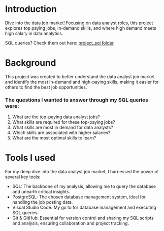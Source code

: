# Introduction
Dive into the data job market! Focusing on data analyst roles, this project explores top paying jobs, in-demand skills, and where high demand meets high salary in data analytics.

SQL queries? Check them out here: [project_sql folder](/project_sql/)


# Background
This project was created to better understand the data analyst job market and identify the most in-demand and high-paying skills, making it easier for others to find the best job opportunities.
### The questions I wanted to answer through my SQL queries were:
1. What are the top-paying data analyst jobs?
2. What skills are required for these top-paying jobs?
3. What skills are most in demand for data analysts?
4. Which skills are associated with higher salaries?
5. What are the most optimal skills to learn?

# Tools I used
For my deep dive into the data analyst job market, I harnessed the power of several key tools:
- SQL: The backbone of my analysis, allowing me to query the database and unearth critical insights.
- PostgreSQL: The chosen database management system, ideal for handling the job posting data.
- Visual Studio Code: My go to for database management and executing SQL queries.
- Git & GitHub: Essential for version control and sharing my SQL scripts and analysis, ensuring collaboration and project tracking.

